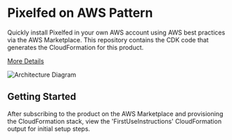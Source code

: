# Pixelfed on AWS Pattern

Quickly install Pixelfed in your own AWS account using AWS best practices via the AWS Marketplace. This repository contains the CDK code that generates the CloudFormation for this product.

[More Details](https://ordinaryexperts.com/products/pixelfed-pattern/)

![Architecture Diagram](https://ordinaryexperts.com/img/products/pixelfed-pattern/pixelfed-aws-diagram.png)

## Getting Started

After subscribing to the product on the AWS Marketplace and provisioning the CloudFormation stack, view the 'FirstUseInstructions' CloudFormation output for initial setup steps.
